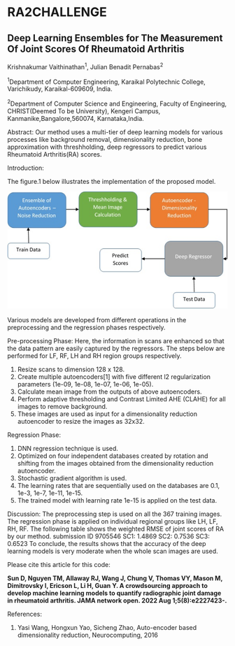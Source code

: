 # RA2CHALLENGE
<h2>Deep Learning Ensembles for The Measurement Of Joint Scores Of Rheumatoid Arthritis </h2>

Krishnakumar Vaithinathan<sup>1</sup>, Julian Benadit Pernabas<sup>2</sup>

<sup>1</sup>Department of Computer Engineering, Karaikal Polytechnic College, Varichikudy, Karaikal-609609, India.

<sup>2</sup>Department of Computer Science and Engineering, Faculty of Engineering, CHRIST(Deemed To be University), Kengeri Campus, Kanmanike,Bangalore,560074, Karnataka,India.

Abstract:
	Our method uses a multi-tier of deep learning models for various processes like background removal, dimensionality reduction, bone approximation with threshholding, deep regressors to predict various Rheumatoid Arthritis(RA) scores.

Introduction:

The figure.1 below illustrates the implementation of the proposed model. 

![Alt text](https://github.com/vkichu77/RA2CH/blob/master/imgs/blockdiag.jpg?raw=true "BlockDiagram")

Various models are developed from different operations in the preprocessing and the regression phases respectively.

Pre-processing Phase:
Here, the information in scans are enhanced so that the data pattern are easily captured by the regressors. The steps below are performed for LF, RF, LH and RH region groups respectively.
1.	Resize scans to dimension 128 x 128.
2.	Create multiple autoencoders[1] with five different l2 regularization parameters (1e-09, 1e-08, 1e-07, 1e-06, 1e-05).
3.	Calculate mean image from the outputs of above autoencoders.
4.	Perform adaptive thresholding and Contrast Limited AHE (CLAHE) for all images to remove background.
5.	These images are used as input for a dimensionality reduction autoencoder to resize the images as 32x32.

Regression Phase:
1.	DNN regression technique is used.
2.	Optimized on four independent databases created by rotation and shifting from the images obtained from the dimensionality reduction autoencoder.
3.	Stochastic gradient algorithm is used.
4.	The learning rates that are sequentially used on the databases are 0.1, 1e-3, 1e-7, 1e-11, 1e-15.
5.	The trained model with learning rate 1e-15 is applied on the test data.

Discussion:
	The preprocessing step is used on all the 367 training images. The regression phase is applied on individual regional groups like LH, LF, RH, RF. The following table shows the weighted RMSE of joint scores of RA by our method.
submission ID 9705546
SC1: 1.4869
SC2: 0.7536
SC3: 0.6523
To conclude, the results shows that the accuracy of the deep learning models is very moderate when the whole scan images are used.

Please cite this article for this code:

<b>
Sun D, Nguyen TM, Allaway RJ, Wang J, Chung V, Thomas VY, Mason M, Dimitrovsky I, Ericson L, Li H, Guan Y. A crowdsourcing approach to develop machine learning models to quantify radiographic joint damage in rheumatoid arthritis. JAMA network open. 2022 Aug 1;5(8):e2227423-.
</b>



References:
1.	Yasi Wang, Hongxun Yao, Sicheng Zhao, Auto-encoder based dimensionality reduction, Neurocomputing, 2016
